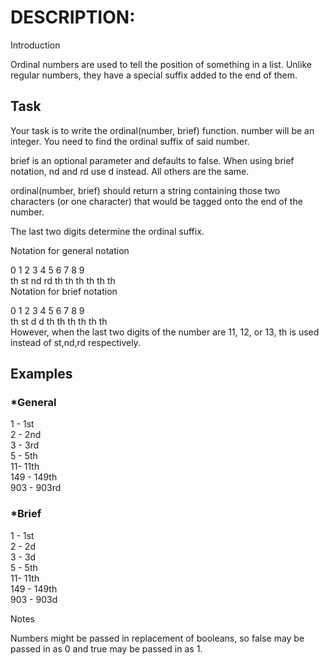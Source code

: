 # DESCRIPTION:  
Introduction

Ordinal numbers are used to tell the position of something in a list. Unlike regular numbers, they have a special suffix added to the end of them.

## Task  

Your task is to write the ordinal(number, brief) function. number will be an integer. You need to find the ordinal suffix of said number.

brief is an optional parameter and defaults to false. When using brief notation, nd and rd use d instead. All others are the same.

ordinal(number, brief) should return a string containing those two characters (or one character) that would be tagged onto the end of the number.

The last two digits determine the ordinal suffix.

Notation for general notation

0  1  2  3  4  5  6  7  8  9  
th st nd rd th th th th th th  
Notation for brief notation  

0  1  2  3  4  5  6  7  8  9  
th st d  d th th th th th th  
However, when the last two digits of the number are 11, 12, or 13, th is used instead of st,nd,rd respectively.  

## Examples

### *General  
1 - 1st  
2 - 2nd  
3 - 3rd  
5 - 5th  
11- 11th  
149 - 149th  
903 - 903rd  
### *Brief  
1 - 1st  
2 - 2d  
3 - 3d  
5 - 5th  
11- 11th  
149 - 149th  
903 - 903d  

Notes  

Numbers might be passed in replacement of booleans, so false may be passed in as 0 and true may be passed in as 1.